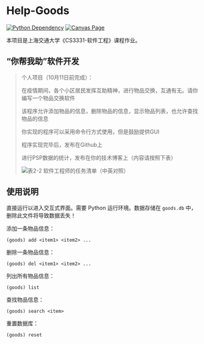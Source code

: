 # Help-Goods

[![Python Dependency](https://img.shields.io/badge/Python-v3.y-blue)](https://www.python.org)
[![Canvas Page](https://img.shields.io/badge/Canvas-“你帮我助”软件开发-red)](https://oc.sjtu.edu.cn/courses/48894/assignments/181452)

本项目是上海交通大学《CS3331-软件工程》课程作业。

## “你帮我助”软件开发

> 个人项目（10月11日前完成）：
>
> 在疫情期间，各个小区居民发挥互助精神，进行物品交换，互通有无。请你编写一个物品交换软件
>
> 该程序允许添加物品的信息，删除物品的信息，显示物品列表，也允许查找物品的信息
>
> 你实现的程序可以采用命令行方式使用，但是鼓励提供GUI
>
> 程序实现完毕后，发布在Github上
>
> 进行PSP数据的统计，发布在你的技术博客上（内容请按照下表）
>
> ![表2-2 软件工程师的任务清单（中英对照）](https://oc.sjtu.edu.cn/courses/48894/files/5116866/preview?verifier=6ogAPjoGuA84rt4bfh1zJrdJRWq7HKCtwcwuH2B3)

## 使用说明

直接运行以进入交互式界面。需要 Python 运行环境。数据存储在 `goods.db` 中，删除此文件将导致数据丢失！

添加一条物品信息：
```
(goods) add <item1> <item2> ...
```
删除一条物品信息：
```
(goods) del <item1> <item2> ...
```
列出所有物品信息：
```
(goods) list
```
查找物品信息：
```
(goods) search <item>
```
重置数据库：
```
(goods) reset
```